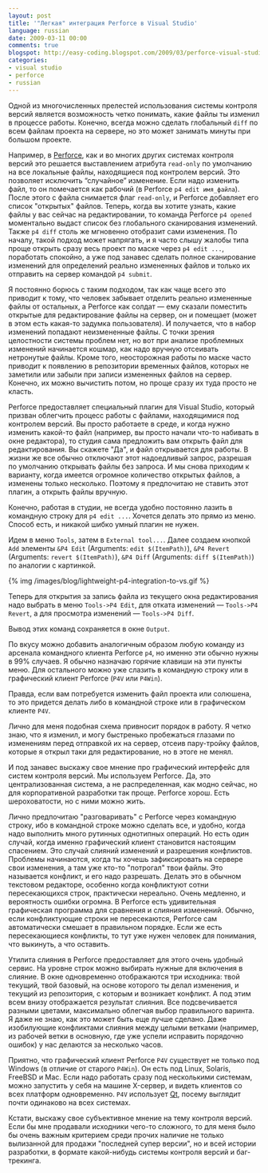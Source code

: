 ```yaml
---
layout: post
title: '"Легкая" интеграция Perforce в Visual Studio'
language: russian
date: 2009-03-11 00:00
comments: true
blogspot: http://easy-coding.blogspot.com/2009/03/perforce-visual-studio.html
categories:
- visual studio
- perforce
- russian
---
```

Одной из многочисленных прелестей использования системы контроля версий является возможность четко понимать, какие файлы ты изменил в процессе работы. Конечно, всегда можно сделать глобальный `diff` по всем файлам проекта на сервере, но это может занимать минуты при большом проекте.

Например, в [Perforce][], как и во многих других системах контроля версий это решается выставлением атрибута `read-only` по умолчанию на все локальные файлы, находящиеся под контролем версий. Это позволяет исключить “случайное” изменение. Если надо изменить файл, то он помечается как рабочий (в Perforce `p4 edit имя_файла`). После этого с файла снимается флаг `read-only`, и Perforce добавляет его список "открытых" файлов. Теперь, когда вы хотите узнать, какие файлы у вас сейчас на редактировании, то команда Perforce `p4 opened` моментально выдаст список без глобального сканирования изменений. Также `p4 diff` столь же мгновенно отобразит сами изменения. По началу, такой подход может напрягать, и я часто слышу жалобы типа проще открыть сразу весь проект по маске через `p4 edit ...`, поработать спокойно, а уже под занавес сделать полное сканирование изменений для определений реально измененных файлов и только их отправить на сервер командой `p4 submit`.

[Perforce]: http://perforce.com

Я постоянно борюсь с таким подходом, так как чаще всего это приводит к тому, что человек забывает отделить реально измененные файлы от остальных, а Perforce как солдат — ему сказали поместить открытые для редактирование файлы на сервер, он и помещает (может в этом есть какая-то задумка пользователя). И получается, что в набор изменений попадают неизмененные файлы. С точки зрения целостности системы проблем нет, но вот при анализе проблемных изменений начинается кошмар, как надо вручную отсеивать нетронутые файлы. Кроме того, неосторожная работы по маске часто приводит к появлению в репозитории временных файлов, которых не заметили или забыли при записи измененных файлов на сервер. Конечно, их можно вычистить потом, но проще сразу их туда просто не класть.

Perforce предоставляет специальный плагин для Visual Studio, который призван облегчить процесс работы с файлами, находящимися под контролем версий. Вы просто работаете в среде, и когда нужно изменить какой-то файл (например, вы просто начали что-то набивать в окне редактора), то студия сама предложить вам открыть файл для редактирования. Вы скажете "Да", и файл открывается для работы. В жизни же все обычно отключают этот надоедливый запрос, разрешая по умолчанию открывать файлы без запроса. И мы снова приходим к варианту, когда имеется огромное количество открытых файлов, а изменены только несколько. Поэтому я предпочитаю не ставить этот плагин, а открыть файлы вручную.

Конечно, работая в студии, не всегда удобно постоянно лазить в командную строку для `p4 edit ...`. Хочется делать это прямо из меню. Способ есть, и никакой шибко умный плагин не нужен.

Идем в меню `Tools`, затем в `External tool...`. Далее создаем кнопкой `Add` элементы `&P4 Edit` (Arguments: `edit $(ItemPath)`), `&P4 Revert` (Arguments: `revert $(ItemPath)`), `&P4 Diff` (Arguments: `diff $(ItemPath)`) по аналогии с картинкой.

{% img /images/blog/lightweight-p4-integration-to-vs.gif %}

Теперь для открытия за запись файла из текущего окна редактирования надо выбрать в меню `Tools->P4 Edit`, для отката изменений — `Tools->P4 Revert`, а для просмотра изменений — `Tools->P4 Diff`.

Вывод этих команд сохраняется в окне `Output`.

По вкусу можно добавить аналогичным образом любую команду из арсенала командного клиента Perforce `p4`, но именно эти обычно нужны в 99% случаев. Я обычно назначаю горячие клавиши на эти пункты меню. Для остального можно уже слазить в командную строку или в графический клиент Perforce (`P4V` или `P4Win`).

Правда, если вам потребуется изменить файл проекта или солюшена, то это придется делать либо в командной строке или в графическом клиенте `P4V`.

Лично для меня подобная схема привносит порядок в работу. Я четко знаю, что я изменил, и могу быстренько пробежаться глазами по изменениям перед отправкой их на сервер, отсеив пару-тройку файлов, которые я открыл таки для редактирование, но в этоге не менял.

И под занавес выскажу свое мнение про графический интерфейс для систем контроля версий. Мы используем Perforce. Да, это централизованная система, а не распределенная, как модно сейчас, но для корпоративной разработки так проще. Perforce хорош. Есть шероховатости, но с ними можно жить.

Лично предпочитаю "разговаривать" с Perforce через командную строку, ибо в командной строке можно сделать все, и удобно, когда надо выполнить много рутинных однотипных операций. Но есть один случай, когда именно графический клиент становится настоящим спасением. Это случай слияний изменений и разрешения конфликтов. Проблемы начинаются, когда ты хочешь зафиксировать на сервере свои изменения, а там уже кто-то "потрогал" твои файлы. Это называется конфликт, и его надо разрешать. Делать это в обычном текстовом редакторе, особенно когда конфликтуют сотни пересекающихся строк, практически нереально. Очень медленно, и вероятность ошибки огромна. В Perforce есть удивительная графическая программа для сравнения и слияния изменений. Обычно, если конфликтующие строки не пересекаются, Perforce сам автоматически смешает в правильном порядке. Если же есть пересекающиеся конфликты, то тут уже нужен человек для понимания, что выкинуть, а что оставить.

Утилита слияния в Perforce предоставляет для этого очень удобный сервис. На уровне строк можно выбирать нужные для включения в слияние. В окне одновременно отображаются три исходника: твой текущий, твой базовый, на основе которого ты делал изменения, и текущий из репозитория, с которым и возникает конфликт. А под этим всем внизу отображается результат слияния. Все подсвечивается разными цветами, максимально облегчая выбор правильного варинта. Я даже не знаю, как это может быть еще лучше сделано. Даже изобилующие конфликтами слияния между целыми ветками (например, из рабочей ветки в основную, где уже успели исправить порядочно ошибок) у нас делаются за несколько часов.

Приятно, что графический клиент Perforce `P4V` существует не только под Windows (в отличие от старого `P4Win`). Он есть под Linux, Solaris, FreeBSD и Mac. Если надо работать сразу под несколькими системам, можно запустить у себя на машине X-сервер, и видеть клиентов со всех платформ одновременно. `P4V` использует [Qt][], посему выглядит почти одинаково на всех системах.

[Qt]: http://www.qtsoftware.com/

Кстати, выскажу свое субъективное мнение на тему контроля версий. Если бы мне продавали исходники чего-то сложного, то для меня было бы очень важным критерием среди прочих наличие не только вылизанной для продажи "последней супер версии", но и всей истории разработки, в формате какой-нибудь системы контроля версий и баг-трекинга.
